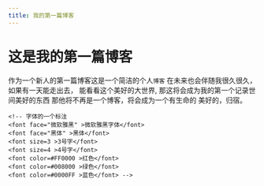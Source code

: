 ```yaml
---
title: 我的第一篇博客
---
```


# 这是我的第一篇博客

作为一个新人的第一篇博客这是一个简洁的个人`博客`
在未来也会伴随我很久很久，
如果有一天能走出去，
能看看这个美好的大世界,
那这将会成为我的第一个记录世间美好的东西
那他将不再是一个博客，将会成为一个有生命的
美好的，归宿。

    <!-- 字体的一个标注
    <font face="微软雅黑" >微软雅黑字体</font>
    <font face="黑体" >黑体</font>
    <font size=3 >3号字</font>
    <font size=4 >4号字</font>
    <font color=#FF0000 >红色</font>
    <font color=#008000 >绿色</font>
    <font color=#0000FF >蓝色</font> -->
